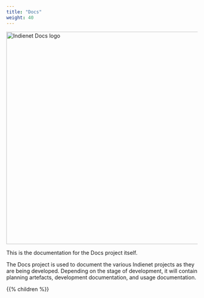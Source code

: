 ```yaml
---
title: "Docs"
weight: 40
---
```


<img src='/images/Docs@3x.png' alt='Indienet Docs logo' style='width: 14vmax; margin-top: 0;'>

This is the documentation for the Docs project itself.

The Docs project is used to document the various Indienet projects as they are being developed. Depending on the stage of development, it will contain planning artefacts, development documentation, and usage documentation.

{{% children  %}}
